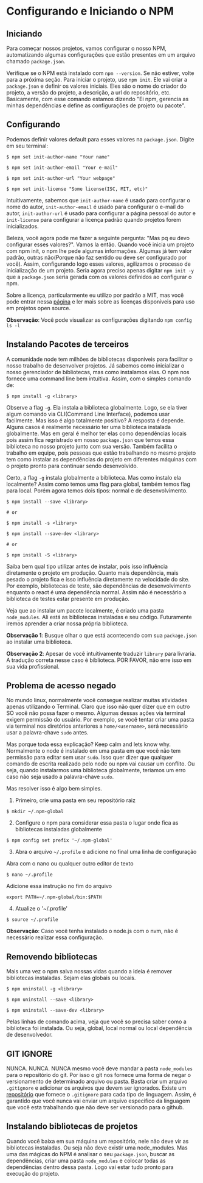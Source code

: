 # Configurando e Iniciando o NPM

## Iniciando

Para começar nossos projetos, vamos configurar o nosso NPM, automatizando algumas configurações que estão presentes em um arquivo chamado `package.json`.

Verifique se o NPM está instalado com `npm --version`. Se não estiver, volte para a próxima seção. Para iniciar o projeto, use `npm init`. Ele vai criar a `package.json` e definir os valores iniciais. Eles são o nome do criador do projeto, a versão do projeto, a descrição, a url do repositório, etc. Basicamente, com esse comando estamos dizendo "Ei npm, gerencia as minhas dependências e define as configurações de projeto ou pacote".

## Configurando

Podemos definir valores default para esses valores na `package.json`. Digite em seu terminal:

```shellscript
$ npm set init-author-name "Your name"
```

```shellscript
$ npm set init-author-email "Your e-mail"
```

```shellscript
$ npm set init-author-url "Your webpage"
```

```shellscript
$ npm set init-license "Some license(ISC, MIT, etc)"
```

Intuitivamente, sabemos que `init-author-name` é usado para configurar o nome do autor, `init-author-email` é usado para configurar o e-mail do autor, `init-author-url` é usado para configurar a página pessoal do autor e `init-license` para configurar a licença padrão quando projetos forem inicializados.

Beleza, você agora pode me fazer a seguinte pergunta: "Mas pq eu devo configurar esses valores?". Vamos la então. Quando você inicia um projeto com npm init, o npm lhe pede algumas informações. Algumas já tem valor padrão, outras não(Porque não faz sentido ou deve ser configurado por você). Assim, configurando logo esses valores, agilizamos o processo de inicialização de um projeto. Seria agora preciso apenas digitar `npm init -y` que a `package.json` seria gerada com os valores definidos ao configurar o npm.

Sobre a licença, particularmente eu utilizo por padrão a MIT, mas você pode entrar nessa [página](https://opensource.org/licenses) e ler mais sobre as licenças disponiveis para uso em projetos open source.

**Observação**: Você pode visualizar as configurações digitando `npm config ls -l`

## Instalando Pacotes de terceiros

A comunidade node tem milhões de bibliotecas disponiveis para facilitar o nosso trabalho de desenvolver projetos. Já sabemos como inicializar o nosso gerenciador de bibliotecas, mas como instalamos elas. O npm nos fornece uma command line bem intuitiva. Assim, com o simples comando de:

```shellscript
$ npm install -g <library>
```

Observe a flag `-g`. Ela instala a biblioteca globalmente. Logo, se ela tiver algum comando via CLI(Command Line Interface), podemos usar facilmente. Mas isso é algo totalmente positivo? A resposta é depende. Alguns casos é realmente necessário ter uma biblioteca instalada globalmente. Mas em geral é melhor ter elas como dependências locais pois assim fica regristrado em nosso `package.json` que temos essa biblioteca no nosso projeto junto com sua versão. Também facilita o trabalho em equipe, pois pessoas que estão trabalhando no mesmo projeto tem como instalar as dependências do projeto em diferentes máquinas com o projeto pronto para continuar sendo desenvolvido.

Certo, a flag `-g` instala globalmente a biblioteca. Mas como instalo ela localmente? Assim como temos uma flag para global, também temos flag para local. Porém agora temos dois tipos: normal e de desenvolvimento.

```shellscript
$ npm install --save <library>

# or

$ npm install -s <library>
```

```shellscript
$ npm install --save-dev <library>

# or

$ npm install -S <library>
```

Saiba bem qual tipo utilizar antes de instalar, pois isso influência diretamente o projeto em produção. Quanto mais dependência, mais pesado o projeto fica e isso influência diretamente na velocidade do site. Por exemplo, bibliotecas de teste, são dependências de desenvolvimento enquanto o react é uma dependência normal. Assim não é necessário a biblioteca de testes estar presente em produção.

Veja que ao instalar um pacote localmente, é criado uma pasta `node_modules`. Ali está as bibliotecas instaladas e seu código. Futuramente iremos aprender a criar nossa própria biblioteca.

**Observação 1**: Busque olhar o que está acontecendo com sua `package.json` ao instalar uma biblioteca.

**Observação 2**: Apesar de você intuitivamente traduzir `library` para livraria. A tradução correta nesse caso é biblioteca. POR FAVOR, não erre isso em sua vida profissional. 

## Problema de acesso negado

No mundo linux, normalmente você consegue realizar muitas atividades apenas utilizando o Terminal. Claro que isso não quer dizer que em outro SO você não possa fazer o mesmo. Algumas dessas ações via terminal exigem permissão do usuário. Por exemplo, se você tentar criar uma pasta via terminal nos diretórios anteriores a `home/<username>`, será necessário usar a palavra-chave `sudo` antes.

Mas porque toda essa explicação? Keep calm and lets know why. Normalmente o node é instalado em uma pasta em que você não tem permissão para editar sem usar `sudo`. Isso quer dizer que qualquer comando de escrita realizado pelo node ou npm vai causar um conflito. Ou seja, quando instalarmos uma biblioteca globalmente, teriamos um erro caso não seja usado a palavra-chave `sudo`.

Mas resolver isso é algo bem simples.

1. Primeiro, crie uma pasta em seu repositório raiz

```shellscript
$ mkdir ~/.npm-global
```

2. Configure o npm para considerar essa pasta o lugar onde fica as bibliotecas instaladas globalmente

```shellscript
$ npm config set prefix '~/.npm-global'
```

3. Abra o arquivo `~/.profile` e adicione no final uma linha de configuração

Abra com o nano ou qualquer outro editor de texto
```shellscript
$ nano ~/.profile
```

Adicione essa instrução no fim do arquivo
```shellscript
export PATH=~/.npm-global/bin:$PATH
```

4. Atualize o '~/.profile'

```shellscript
$ source ~/.profile
```

**Observação**: Caso você tenha instalado o node.js com o nvm, não é necessário realizar essa configuração.

## Removendo bibliotecas

Mais uma vez o npm salva nossas vidas quando a ideia é remover bibliotecas instaladas. Sejam elas globais ou locais.

```shellscript
$ npm uninstall -g <library>
```

```shellscript
$ npm uninstall --save <library>
```

```shellscript
$ npm uninstall --save-dev <library>
```

Pelas linhas de comando acima, veja que você so precisa saber como a biblioteca foi instalada. Ou seja, global, local normal ou local dependência de desenvolvedor.

## GIT IGNORE

NUNCA. NUNCA. NUNCA mesmo você deve mandar a pasta `node_modules` para o repositório do git. Por isso o git nos fornece uma forma de negar o versionamento de determinado arquivo ou pasta. Basta criar um arquivo `.gitignore` e adicionar os arquivos que devem ser ignorados. Existe um [repositório](https://github.com/github/gitignore) que fornece o `.gitignore` para cada tipo de linguagem. Assim, é garantido que você nunca vai enviar um arquivo especifico da linguagem que você esta trabalhando que não deve ser versionado para o github.

## Instalando bibliotecas de projetos

Quando você baixa em sua máquina um repositório, nele não deve vir as bibliotecas instaladas. Ou seja não deve existir uma node_modules. Mas uma das mágicas do NPM é analisar o seu `package.json`, buscar as dependências, criar uma pasta `node_modules` e colocar todas as dependências dentro dessa pasta. Logo vai estar tudo pronto para execução do projeto.

